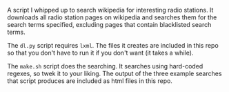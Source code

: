 A script I whipped up to search wikipedia for interesting radio stations. It
downloads all radio station pages on wikipedia and searches them for the
search terms specified, excluding pages that contain blacklisted search terms.

The `dl.py` script requires `lxml`. The files it creates are included in this
repo so that you don't have to run it if you don't want (it takes a while).

The `make.sh` script does the searching. It searches using hard-coded regexes,
so twek it to your liking. The output of the three example searches that script
produces are included as html files in this repo.

